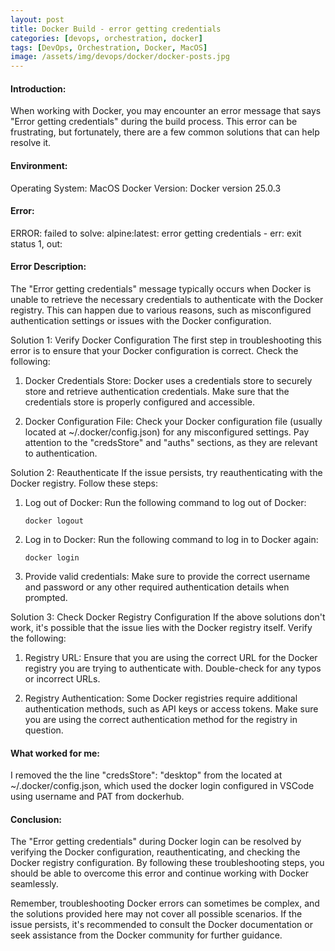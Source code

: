 ```yaml
---
layout: post
title: Docker Build - error getting credentials
categories: [devops, orchestration, docker]
tags: [DevOps, Orchestration, Docker, MacOS]
image: /assets/img/devops/docker/docker-posts.jpg
---
```


#### Introduction:
When working with Docker, you may encounter an error message that says "Error getting credentials" during the build process. This error can be frustrating, but fortunately, there are a few common solutions that can help resolve it.

#### Environment:
Operating System: MacOS
Docker Version: Docker version 25.0.3

#### Error: 
ERROR: failed to solve: alpine:latest: error getting credentials - err: exit status 1, out:

#### Error Description:
The "Error getting credentials" message typically occurs when Docker is unable to retrieve the necessary credentials to authenticate with the Docker registry. This can happen due to various reasons, such as misconfigured authentication settings or issues with the Docker configuration.

Solution 1: Verify Docker Configuration
The first step in troubleshooting this error is to ensure that your Docker configuration is correct. Check the following:

1. Docker Credentials Store: Docker uses a credentials store to securely store and retrieve authentication credentials. Make sure that the credentials store is properly configured and accessible.

2. Docker Configuration File: Check your Docker configuration file (usually located at ~/.docker/config.json) for any misconfigured settings. Pay attention to the "credsStore" and "auths" sections, as they are relevant to authentication.

Solution 2: Reauthenticate
If the issue persists, try reauthenticating with the Docker registry. Follow these steps:

1. Log out of Docker: Run the following command to log out of Docker:
    ```
    docker logout
    ```

2. Log in to Docker: Run the following command to log in to Docker again:
    ```
    docker login
    ```

3. Provide valid credentials: Make sure to provide the correct username and password or any other required authentication details when prompted.

Solution 3: Check Docker Registry Configuration
If the above solutions don't work, it's possible that the issue lies with the Docker registry itself. Verify the following:

1. Registry URL: Ensure that you are using the correct URL for the Docker registry you are trying to authenticate with. Double-check for any typos or incorrect URLs.

2. Registry Authentication: Some Docker registries require additional authentication methods, such as API keys or access tokens. Make sure you are using the correct authentication method for the registry in question.


#### What worked for me:
I removed the the line "credsStore": "desktop" from the located at ~/.docker/config.json, which used the docker login configured in VSCode using username and PAT from dockerhub.

#### Conclusion:
The "Error getting credentials" during Docker login can be resolved by verifying the Docker configuration, reauthenticating, and checking the Docker registry configuration. By following these troubleshooting steps, you should be able to overcome this error and continue working with Docker seamlessly.

Remember, troubleshooting Docker errors can sometimes be complex, and the solutions provided here may not cover all possible scenarios. If the issue persists, it's recommended to consult the Docker documentation or seek assistance from the Docker community for further guidance.